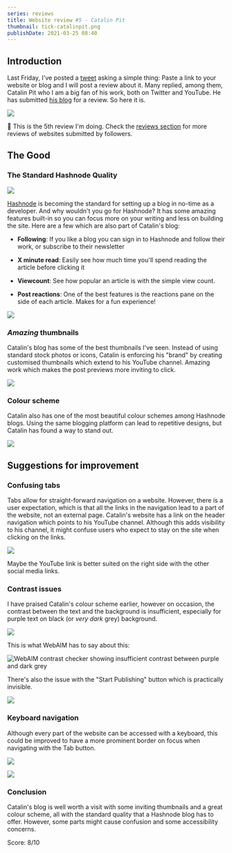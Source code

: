 ```yaml
---
series: reviews
title: Website review #5 - Catalin Pit
thumbnail: tick-catalinpit.png
publishDate: 2021-03-25 08:40
---
```


## Introduction

Last Friday, I've posted a [tweet](https://twitter.com/SavvasStephnds/status/1372827437290172424) asking a simple thing: Paste a link to your website or blog and I will post a review about it. Many replied, among them, Catalin Pit who I am a big fan of his work, both on Twitter and YouTube. He has submitted [his blog](https://catalins.tech/) for a review. So here it is.

![](/assets/catalinpit-homepage.png)

🚨 This is the 5th review I'm doing. Check the [reviews section](/reviews) for more reviews of websites submitted by followers.

## The Good

### The Standard Hashnode Quality

![](/assets/catalinpit-hashnode.png)

[Hashnode](https://hashnode.com/) is becoming the standard for setting up a blog in no-time as a developer. And why wouldn't you go for Hashnode? It has some amazing features built-in so you can focus more on your writing and less on building the site. Here are a few which are also part of Catalin's blog:

* **Following**: If you like a blog you can sign in to Hashnode and follow their work, or subscribe to their newsletter

* **X minute read**: Easily see how much time you'll spend reading the article before clicking it

* **Viewcount**: See how popular an article is with the simple view count.

* **Post reactions**: One of the best features is the reactions pane on the side of each article. Makes for a fun experience!

![](/assets/catalinpit-reactions.png)

### *Amazing* thumbnails

Catalin's blog has some of the best thumbnails I've seen. Instead of using standard stock photos or icons, Catalin is enforcing his "brand" by creating customised thumbnails which extend to his YouTube channel. Amazing work which makes the post previews more inviting to click.

![](/assets/catalinpit-thumbnail.png)

### Colour scheme

Catalin also has one of the most beautiful colour schemes among Hashnode blogs. Using the same blogging platform can lead to repetitive designs, but Catalin has found a way to stand out.

![](/assets/catalinpit-theme.png)


## Suggestions for improvement

### Confusing tabs

Tabs allow for straight-forward navigation on a website. However, there is a user expectation, which is that all the links in the navigation lead to a part of the website, not an external page. Catalin's website has a link on the header navigation which points to his YouTube channel. Although this adds visibility to his channel, it might confuse users who expect to stay on the site when clicking on the links.

![](/assets/catalinpit-tabs.png)

Maybe the YouTube link is better suited on the right side with the other social media links.

### Contrast issues

I have praised Catalin's colour scheme earlier, however on occasion, the contrast between the text and the background is insufficient, especially for purple text on black (or *very dark* grey) background. 

![](/assets/catalinpit-contrast.png)

This is what WebAIM has to say about this:

![WebAIM contrast checker showing insufficient contrast between purple and dark grey](/assets/catalinpit-contrast-webaim.png)

There's also the issue with the "Start Publishing" button which is practically invisible.

![](/assets/catalinpit-startpub.png)

### Keyboard navigation

Although every part of the website can be accessed with a keyboard, this could be improved to have a more prominent border on focus when navigating with the Tab button.

![](/assets/catalinpit-keyboard.png)

![](/assets/catalinpit-keyboard2.png)

### Conclusion

Catalin's blog is well worth a visit with some inviting thumbnails and a great colour scheme, all with the standard quality that a Hashnode blog has to offer. However, some parts might cause confusion and some accessibility concerns.

Score: 8/10